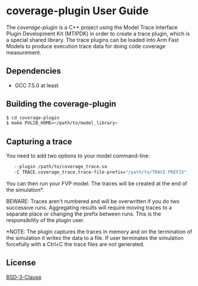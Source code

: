 # coverage-plugin User Guide

The *coverage-plugin* is a C++ project using the Model Trace Interface Plugin Development Kit (MTIPDK) in order to create a trace plugin, which is a special shared library. The trace plugins can be loaded into Arm Fast Models to produce execution trace data for doing code coverage measurement.

## Dependencies
- GCC 7.5.0 at least

## Building the coverage-plugin
```bash
$ cd coverage-plugin
$ make PVLIB_HOME=</path/to/model_library>
```

## Capturing a trace

You need to add two options to your model command-line:

```bash
   --plugin /path/to/coverage_trace.so
   -C TRACE.coverage_trace.trace-file-prefix="/path/to/TRACE-PREFIX"
```

You can then run your FVP model. The traces will be created at the end of the simulation*.

BEWARE: Traces aren't numbered and will be overwritten if you do two successive runs. Aggregating results will require moving traces to a separate place or changing the prefix between runs. This is the responsibility of the plugin user.

*NOTE: The plugin captures the traces in memory and on the termination of the simulation it writes the data to a file. If user terminates the simulation forcefully with a Ctrl+C the trace files are not generated.

## License
[BSD-3-Clause](../../license.md)
